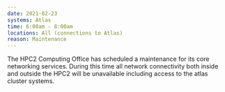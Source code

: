 ```yaml
---
date: 2021-02-23
systems: Atlas
time: 6:00am - 8:00am
locations: All (connections to Atlas)
reason: Maintenance
---
```


The HPC2 Computing Office has scheduled a maintenance for its core networking services. During this time all network connectivity both inside and outside the HPC2 will be unavailable including access to the atlas cluster systems.